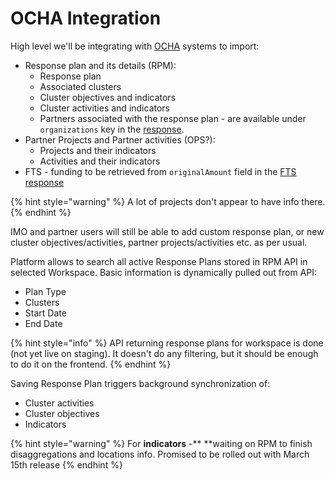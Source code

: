 # OCHA Integration

High level we'll be integrating with [OCHA](https://www.unocha.org/) systems to import:

* Response plan and its details \(RPM\):
  * Response plan
  * Associated clusters
  * Cluster objectives and indicators 
  * Cluster activities and indicators
  * Partners associated with the response plan - are available under `organizations` key in the [response](https://api.hpc.tools/v2/public/project/47561).
* Partner Projects and Partner activities \(OPS?\):
  * Projects and their indicators
  * Activities and their indicators
* FTS - funding to be retrieved from `originalAmount` field in the [FTS response](https://api.hpc.tools/v1/public/fts/flow?projectId=47564)

{% hint style="warning" %}
A lot of projects don't appear to have info there.
{% endhint %}

IMO and partner users will still be able to add custom response plan, or new cluster objectives/activities, partner projects/activities etc. as per usual.

Platform allows to search all active Response Plans stored in RPM API in selected Workspace. Basic information is dynamically pulled out from API:

* Plan Type
* Clusters
* Start Date
* End Date

{% hint style="info" %}
API returning response plans for workspace is done \(not yet live on staging\). It doesn't do any filtering, but it should be enough to do it on the frontend.
{% endhint %}

Saving Response Plan triggers background synchronization of:

* Cluster activities
* Cluster objectives
* Indicators

{% hint style="warning" %}
For **indicators** -** **waiting on RPM to finish disaggregations and locations info. Promised to be rolled out with March 15th release
{% endhint %}



